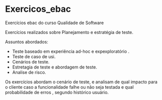 # Exercicos_ebac
Exercícios ebac do curso Qualidade de Software


Exercícios realizados sobre Planejamento e estratégia  de teste.

Assuntos abordados:

- Teste baseado em experiência ad-hoc e expexploratório .
- Teste  de caso de usi.
- Cenários  de teste.
-  Estretagia de teste  e abordagem de teste.
- Analise de risco.


Os exercícios abordam o cenário de teste, e analisam de qual impacto para o cliente caso a funcionalidade falhe ou não seja testada 
e qual probabilidade de erros , segundo histórico usuário.
